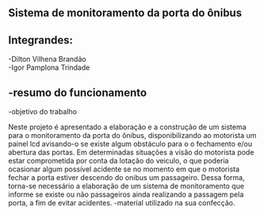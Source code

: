 
<h2> Sistema de monitoramento da porta do ônibus </h2>


<h2>Integrandes:   <br></h2>

-Dilton Vilhena Brandão    <br>                                                                                                  -Igor Pamplona Trindade

<h2>-resumo do funcionamento </h2>

-objetivo do trabalho

Neste projeto é apresentado a elaboração e a construção de um sistema para o monitoramento da porta do ônibus, disponibilizando ao motorista um painel lcd avisando-o se existe algum obstáculo para o o fechamento e/ou abertura das portas. Em determinadas situações a visão do motorista pode estar comprometida por conta da lotação do veiculo, o que poderia ocasionar algum possível acidente se no momento em que o motorista fechar a porta estiver descendo do onibus um passageiro. Dessa forma, torna-se necessário a elaboração de um sistema de monitoramento que informe se existe ou não passageiros ainda realizando a passagem pela porta, a fim de evitar acidentes.
-material utilizado na sua confecção.

